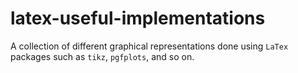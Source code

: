 # latex-useful-implementations
A collection of different graphical representations done using `LaTex` packages such as `tikz`, `pgfplots`, and so on.
